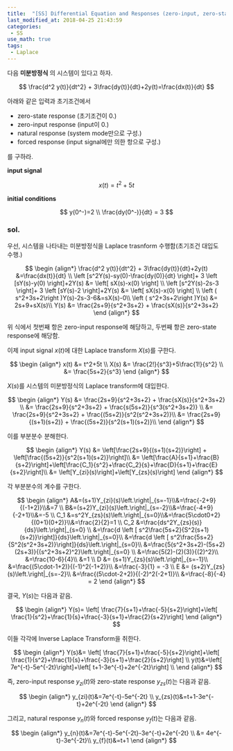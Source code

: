 ```yaml
---
title:  "[SS] Differential Equation and Responses (zero-input, zero-state, natural, forced)"
last_modified_at: 2018-04-25 21:43:59
categories: 
 - SS
use_math: true
tags: 
 - Laplace
---
```


다음 **미분방정식** 의 시스템이 있다고 하자.

$$
\frac{d^2 y(t)}{dt^2} + 3\frac{dy(t)}{dt}+2y(t)=\frac{dx(t)}{dt}
$$

아래와 같은 입력과 초기조건에서 
* zero-state response (초기조건이 0.)
* zero-input response (input이 0.)
* natural response (system mode만으로 구성.)
* forced response (input signal에만 의한 항으로 구성.)

를 구하라.

**input signal**

$$
x(t)=t^2+5t
$$

**initial conditions**

$$
y(0^-)=2 \\
\frac{dy(0^-)}{dt} = 3
$$

### sol.

우선, 시스템을 나타내는 미분방정식을 Laplace trasnform 수행함(초기조건 대입도 수행.)

$$
\begin {align*}
\frac{d^2 y(t)}{dt^2} + 3\frac{dy(t)}{dt}+2y(t) &=\frac{dx(t)}{dt} \\
\left [s^2Y(s)-sy(0)-\frac{dy(0)}{dt} \right]+ 3 \left [sY(s)-y(0) \right]+2Y(s) &= \left[ sX(s)-x(0) \right] \\
\left [s^2Y(s)-2s-3 \right]+ 3 \left [sY(s)-2 \right]+2Y(s) &= \left[ sX(s)-x(0) \right] \\
\left ( s^2+3s+2\right )Y(s)-2s-3-6&=sX(s)-0\\
\left ( s^2+3s+2\right )Y(s) &= 2s+9+sX(s)\\
Y(s) &= \frac{2s+9}{s^2+3s+2} + \frac{sX(s)}{s^2+3s+2}
\end {align*}
$$

위 식에서 첫번째 항은 zero-input response에 해당하고, 두번째 항은 zero-state response에 해당함.

이제 input signal $x(t)$에 대한 Laplace transform  $X(s)$를 구한다.

$$
\begin {align*}
x(t) &= t^2+5t \\
X(s) &= \frac{2!}{s^3}+5\frac{1!}{s^2} \\
&= \frac{5s+2}{s^3}
\end {align*}
$$

$X(s)$를 시스템의 미분방정식의 Laplace transform에 대입한다.

$$
\begin {align*}
Y(s) &= \frac{2s+9}{s^2+3s+2} + \frac{sX(s)}{s^2+3s+2} \\
&= \frac{2s+9}{s^2+3s+2} + \frac{s(5s+2)}{s^3(s^2+3s+2)} \\
&= \frac{2s+9}{s^2+3s+2} + \frac{(5s+2)}{s^2(s^2+3s+2)}\\
&= \frac{2s+9}{(s+1)(s+2)} + \frac{(5s+2)}{s^2(s+1)(s+2)}\\
\end {align*}
$$

이를 부분분수 분해한다.

$$
\begin {align*}
Y(s) &= \left[\frac{2s+9}{(s+1)(s+2)}\right] + \left[\frac{(5s+2)}{s^2(s+1)(s+2)}\right]\\
&= \left[\frac{A}{s+1}+\frac{B}{s+2}\right]+\left[\frac{C_1}{s^2}+\frac{C_2}{s}+\frac{D}{s+1}+\frac{E}{s+2}\right]\\
&= \left[Y_{zi}(s)\right]+\left[Y_{zs}(s)\right]
\end {align*}
$$

각 부분분수의 계수를 구한다.

$$
\begin {align*}
A&=(s+1)Y_{zi}(s)\left.\right|_{s=-1}\\&=\frac{-2+9}{(-1+2)}\\&=7 \\
B&=(s+2)Y_{zi}(s)\left.\right|_{s=-2}\\&=\frac{-4+9}{-2+1}\\&=-5 \\
C_1 &=s^2Y_{zs}(s)\left.\right|_{s=0}\\&=\frac{5\cdot0+2}{(0+1)(0+2)}\\&=\frac{2}{2}=1 \\
C_2 &=\frac{ds^2Y_{zs}(s)}{ds}\left.\right|_{s=0} \\
&=\frac{d \left [ s^2\frac{5s+2}{S^2(s+1)(s+2)}\right]}{ds}\left.\right|_{s=0}\\
&=\frac{d \left [ s^2\frac{5s+2}{S^2(s^2+3s+2)}\right]}{ds}\left.\right|_{s=0}\\
&=\frac{5(s^2+3s+2)-(5s+2)(2s+3)}{(s^2+3s+2)^2}\left.\right|_{s=0} \\
&=\frac{5(2)-(2)(3)}{(2)^2}\\
&=\frac{10-6}{4}\\
&=1 \\
D &= (s+1)Y_{zs}(s)\left.\right|_{s=-1}\\
&=\frac{(5\cdot-1+2)}{(-1)^2(-1+2)}\\
&=\frac{-3}{1} = -3 \\
E &= (s+2)Y_{zs}(s)\left.\right|_{s=-2}\\
&=\frac{(5\cdot-2+2)}{(-2)^2(-2+1)}\\
&=\frac{-8}{-4} = 2
\end {align*}
$$

결국, $Y(s)$는 다음과 같음.

$$
\begin {align*}
Y(s)= \left[ \frac{7}{s+1}+\frac{-5}{s+2}\right]+\left[ \frac{1}{s^2}+\frac{1}{s}+\frac{-3}{s+1}+\frac{2}{s+2}\right] 
\end {align*}
$$

이들 각각에 Inverse Laplace Transform을 취한다.

$$
\begin {align*}
Y(s)&= \left[ \frac{7}{s+1}+\frac{-5}{s+2}\right]+\left[ \frac{1}{s^2}+\frac{1}{s}+\frac{-3}{s+1}+\frac{2}{s+2}\right] \\
y(t)&=\left[ 7e^{-t}-5e^{-2t}\right]+\left[ t+1-3e^{-t}+2e^{-2t}\right] \\
\end {align*}
$$

즉, zero-input response $y_{zi}(t)$와 zero-state response $y_{zs}(t)$는 다음과 같음.

$$
\begin {align*}
y_{zi}(t)&=7e^{-t}-5e^{-2t} \\
y_{zs}(t)&=t+1-3e^{-t}+2e^{-2t}
\end {align*}
$$

그리고, natural response $y_n(t)$와 forced response $y_f(t)$는 다음과 같음.

$$
\begin {align*}
y_{n}(t)&=7e^{-t}-5e^{-2t}-3e^{-t}+2e^{-2t} \\
&= 4e^{-t}-3e^{-2t}\\
y_{f}(t)&=t+1
\end {align*}
$$
